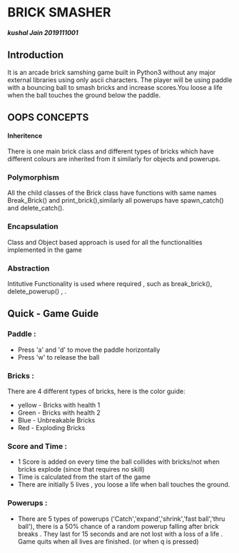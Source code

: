 # BRICK SMASHER
##### kushal Jain 2019111001
## Introduction 

It is an arcade brick samshing game built in Python3 without any major external libraries using only ascii characters. The player will be using paddle with a bouncing ball to smash bricks and increase scores.You loose a life when the ball touches the ground below the paddle.

## OOPS CONCEPTS 

#### Inheritence 
There is one main brick class and different types of bricks which have different colours are inherited from it similarly for objects and powerups.

### Polymorphism
All the child classes of the Brick class have functions with same names Break_Brick() and print_brick(),similarly all powerups have spawn_catch() and delete_catch().

### Encapsulation 
Class and Object based approach is used for all the functionalities implemented in the game  

### Abstraction 
Intitutive Functionality is used where required , such as break_brick(), delete_powerup() , .

## Quick - Game Guide 
### Paddle :
- Press 'a' and 'd' to move the paddle horizontally 
- Press 'w' to release the ball
### Bricks :
There are 4 different types of bricks, here is the color guide:
- yellow  - Bricks with health 1
- Green - Bricks with health 2
- Blue - Unbreakable Bricks
- Red - Exploding Bricks

### Score and Time :
 - 1 Score is added on every time the ball collides with bricks/not when bricks explode (since that requires no skill)
 - Time is calculated from the start of the game
 - There are initially 5 lives , you loose a life when ball touches the ground.

 ### Powerups :
 - There are 5 types of powerups ('Catch','expand','shrink','fast ball','thru ball'), there is a 50% chance of a random powerup falling after brick breaks . They last for 15 seconds and are not lost with a loss of a life . Game quits when all lives are finished. (or when q is pressed)